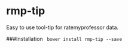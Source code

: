# rmp-tip

Easy to use tool-tip for ratemyprofessor data.

###Installation
``` bower install rmp-tip --save```


